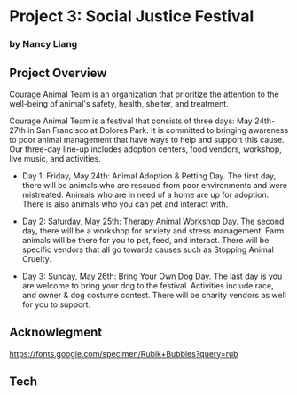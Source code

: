 # Project 3: Social Justice Festival
### by Nancy Liang
## Project Overview
Courage Animal Team is an organization that prioritize the attention to the well-being of animal's safety, health, shelter, and treatment.

Courage Animal Team is a festival that consists of three days: May 24th-27th in San Francisco at Dolores Park. It is committed to bringing awareness to poor animal management that have ways to help and support this cause. Our three-day line-up includes adoption centers, food vendors, workshop, live music, and activities.

- Day 1:
Friday, May 24th: Animal Adoption & Petting Day. The first day, there will be animals who are rescued from poor environments and were mistreated. Animals who are in need of a home are up for adoption. There is also animals who you can pet and interact with. 

- Day 2: Saturday, May 25th: Therapy Animal Workshop Day. The second day, there will be a workshop for anxiety and stress management. Farm animals will be there for you to pet, feed, and interact. There will be specific vendors that all go towards causes such as Stopping Animal Cruelty.

- Day 3: Sunday, May 26th: Bring Your Own Dog Day. The last day is you are welcome to bring your dog to the festival. Activities include race, and owner & dog costume contest. There will be charity vendors as well for you to support.

## Acknowlegment

https://fonts.google.com/specimen/Rubik+Bubbles?query=rub

## Tech


